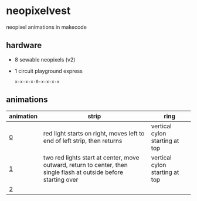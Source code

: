 # neopixelvest
neopixel animations in makecode


## hardware
* 8 sewable neopixels (v2)
* 1 circuit playground express

    `x-x-x-x-0-x-x-x-x`


## animations

| animation | strip | ring |
|---------- | ------| -----|
| [0](https://github.com/ntno/neopixelvest/blob/master/animations/0.ts) | red light starts on right, moves left to end of left strip, then returns | vertical cylon starting at top  |
| [1](https://github.com/ntno/neopixelvest/blob/master/animations/1.ts) | two red lights start at center, move outward, return to center, then single flash at outside before starting over | vertical cylon starting at top |
| [2]() | | |
